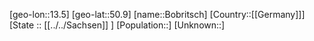 ﻿---
location: [50.9,13.5]
type: City
tags:
- geo/City


SpocWebEntityId: 29238
isDeleted: false
confidential: public

---
[geo-lon::13.5]
[geo-lat::50.9]
[name::Bobritsch]
[Country::[[Germany]]]
[State :: [[../../Sachsen]] ]
[Population::]
[Unknown::]

